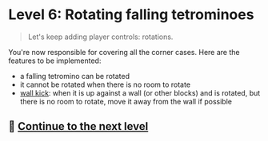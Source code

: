 # Level 6: Rotating falling tetrominoes

> Let's keep adding player controls: rotations.

You're now responsible for covering all the corner cases. Here are the features to be implemented:

- a falling tetromino can be rotated
- it cannot be rotated when there is no room to rotate
- [wall kick](https://tetris.fandom.com/wiki/Wall_kick): when it is up against a wall (or other blocks) and is rotated,
  but there is no room to rotate, move it away from the wall if possible

## 🚀 [Continue to the next level](level-7.md)
